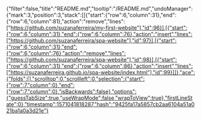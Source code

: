 {"filter":false,"title":"README.md","tooltip":"/README.md","undoManager":{"mark":3,"position":3,"stack":[[{"start":{"row":6,"column":31},"end":{"row":6,"column":81},"action":"remove","lines":["https://github.com/suzanaferreira/my-first-website"],"id":96}],[{"start":{"row":6,"column":31},"end":{"row":6,"column":76},"action":"insert","lines":["https://github.com/suzanaferreira/spa-website"],"id":97}],[{"start":{"row":6,"column":31},"end":{"row":6,"column":76},"action":"remove","lines":["https://github.com/suzanaferreira/spa-website"],"id":98}],[{"start":{"row":6,"column":31},"end":{"row":6,"column":86},"action":"insert","lines":["https://suzanaferreira.github.io/spa-website/index.html"],"id":99}]]},"ace":{"folds":[],"scrolltop":0,"scrollleft":0,"selection":{"start":{"row":7,"column":0},"end":{"row":7,"column":0},"isBackwards":false},"options":{"guessTabSize":true,"useWrapMode":false,"wrapToView":true},"firstLineState":0},"timestamp":1571041818287,"hash":"9425fa17a5857cb2aa6104a51a021ba1a0a3d21e"}